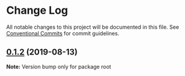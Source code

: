# Change Log

All notable changes to this project will be documented in this file.
See [Conventional Commits](https://conventionalcommits.org) for commit guidelines.

## [0.1.2](https://github.com/phuongduyphan/lerna-example/compare/v0.1.1...v0.1.2) (2019-08-13)

**Note:** Version bump only for package root
